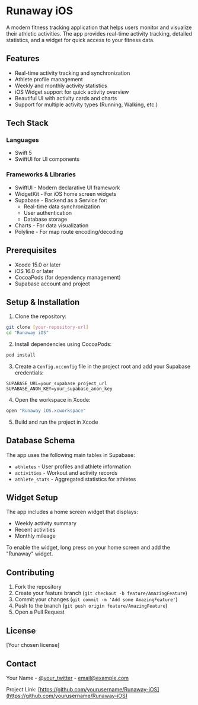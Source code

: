 # Runaway iOS

A modern fitness tracking application that helps users monitor and visualize their athletic activities. The app provides real-time activity tracking, detailed statistics, and a widget for quick access to your fitness data.

## Features

- Real-time activity tracking and synchronization
- Athlete profile management
- Weekly and monthly activity statistics
- iOS Widget support for quick activity overview
- Beautiful UI with activity cards and charts
- Support for multiple activity types (Running, Walking, etc.)

## Tech Stack

### Languages
- Swift 5
- SwiftUI for UI components

### Frameworks & Libraries
- SwiftUI - Modern declarative UI framework
- WidgetKit - For iOS home screen widgets
- Supabase - Backend as a Service for:
  - Real-time data synchronization
  - User authentication
  - Database storage
- Charts - For data visualization
- Polyline - For map route encoding/decoding

## Prerequisites

- Xcode 15.0 or later
- iOS 16.0 or later
- CocoaPods (for dependency management)
- Supabase account and project

## Setup & Installation

1. Clone the repository:
```bash
git clone [your-repository-url]
cd "Runaway iOS"
```

2. Install dependencies using CocoaPods:
```bash
pod install
```

3. Create a `Config.xcconfig` file in the project root and add your Supabase credentials:
```
SUPABASE_URL=your_supabase_project_url
SUPABASE_ANON_KEY=your_supabase_anon_key
```

4. Open the workspace in Xcode:
```bash
open "Runaway iOS.xcworkspace"
```

5. Build and run the project in Xcode

## Database Schema

The app uses the following main tables in Supabase:
- `athletes` - User profiles and athlete information
- `activities` - Workout and activity records
- `athlete_stats` - Aggregated statistics for athletes

## Widget Setup

The app includes a home screen widget that displays:
- Weekly activity summary
- Recent activities
- Monthly mileage

To enable the widget, long press on your home screen and add the "Runaway" widget.

## Contributing

1. Fork the repository
2. Create your feature branch (`git checkout -b feature/AmazingFeature`)
3. Commit your changes (`git commit -m 'Add some AmazingFeature'`)
4. Push to the branch (`git push origin feature/AmazingFeature`)
5. Open a Pull Request

## License

[Your chosen license]

## Contact

Your Name - [@your_twitter](https://twitter.com/your_twitter) - email@example.com

Project Link: [https://github.com/yourusername/Runaway-iOS](https://github.com/yourusername/Runaway-iOS)
